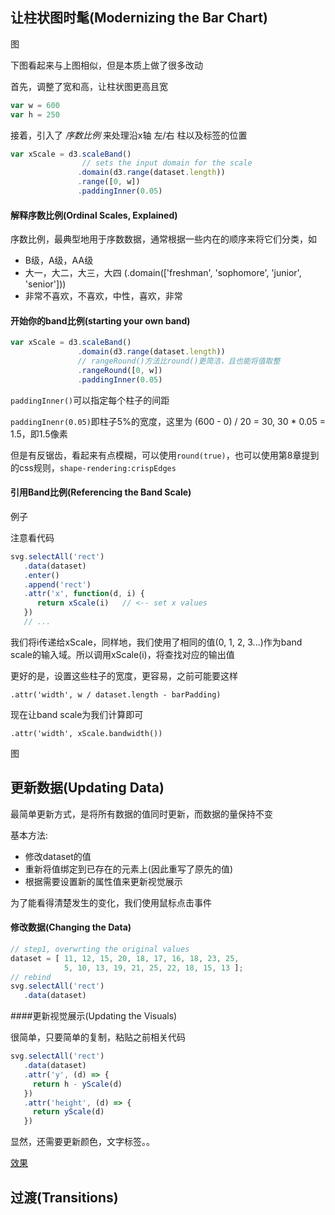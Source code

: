 ## 让柱状图时髦(Modernizing the Bar Chart)



图



下图看起来与上图相似，但是本质上做了很多改动



首先，调整了宽和高，让柱状图更高且宽

```javascript
var w = 600
var h = 250
```

接着，引入了 *序数比例* 来处理沿x轴 左/右 柱以及标签的位置 

```javascript
var xScale = d3.scaleBand()
			    // sets the input domain for the scale
               .domain(d3.range(dataset.length))
               .range([0, w])
               .paddingInner(0.05)
```



#### 解释序数比例(Ordinal Scales, Explained)

序数比例，最典型地用于序数数据，通常根据一些内在的顺序来将它们分类，如

* B级，A级，AA级
* 大一，大二，大三，大四  (.domain(['freshman', 'sophomore', 'junior', 'senior']))
* 非常不喜欢，不喜欢，中性，喜欢，非常



#### 开始你的band比例(starting your own band)

```javascript
var xScale = d3.scaleBand()
               .domain(d3.range(dataset.length))
               // rangeRound()方法比round()更简洁，且也能将值取整
               .rangeRound([0, w])
               .paddingInner(0.05)
```

`paddingInner()`可以指定每个柱子的间距

`paddingInenr(0.05)`即柱子5%的宽度，这里为 (600 - 0) / 20 = 30, 30 * 0.05 = 1.5，即1.5像素

但是有反锯齿，看起来有点模糊，可以使用`round(true)`，也可以使用第8章提到的css规则，`shape-rendering:crispEdges`



#### 引用Band比例(Referencing the Band Scale)

例子



注意看代码

```javascript
svg.selectAll('rect')
   .data(dataset)
   .enter()
   .append('rect')
   .attr('x', function(d, i) {
      return xScale(i)   // <-- set x values
   })
   // ...
```

我们将i传递给xScale，同样地，我们使用了相同的值(0, 1, 2, 3...)作为band scale的输入域。所以调用xScale(i)，将查找对应的输出值



更好的是，设置这些柱子的宽度，更容易，之前可能要这样

`.attr('width', w / dataset.length - barPadding)`

现在让band scale为我们计算即可

`.attr('width', xScale.bandwidth())`



图



## 更新数据(Updating Data)

最简单更新方式，是将所有数据的值同时更新，而数据的量保持不变

基本方法:

* 修改dataset的值
* 重新将值绑定到已存在的元素上(因此重写了原先的值)
* 根据需要设置新的属性值来更新视觉展示

为了能看得清楚发生的变化，我们使用鼠标点击事件

#### 修改数据(Changing the Data)

```javascript
// step1, overwrting the original values
dataset = [ 11, 12, 15, 20, 18, 17, 16, 18, 23, 25,
            5, 10, 13, 19, 21, 25, 22, 18, 15, 13 ];
// rebind 
svg.selectAll('rect')
   .data(dataset)
```

####更新视觉展示(Updating the Visuals)

很简单，只要简单的复制，粘贴之前相关代码

```javascript
svg.selectAll('rect')
   .data(dataset)
   .attr('y', (d) => {
     return h - yScale(d)
   })
   .attr('height', (d) => {
     return yScale(d)
   })
```

显然，还需要更新颜色，文字标签。。

[效果]()



## 过渡(Transitions)







